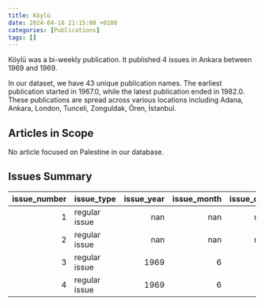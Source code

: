 ```yaml
---
title: Köylü
date: 2024-04-18 21:15:00 +0100
categories: [Publications]
tags: []
---
```


Köylü was a bi-weekly publication. It published 4 issues in Ankara between 1969 and 1969.

In our dataset, we have 43 unique publication names. The earliest publication started in 1967.0, while the latest publication ended in 1982.0. These publications are spread across various locations including Adana, Ankara, London, Tunceli, Zonguldak, Ören, İstanbul.

## Articles in Scope

No article focused on Palestine in our database.

## Issues Summary

|   issue_number | issue_type    |   issue_year |   issue_month |   issue_day |
|---------------:|:--------------|-------------:|--------------:|------------:|
|              1 | regular issue |          nan |           nan |         nan |
|              2 | regular issue |          nan |           nan |         nan |
|              3 | regular issue |         1969 |             6 |          11 |
|              4 | regular issue |         1969 |             6 |          27 |